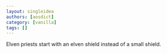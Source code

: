 ```yaml
---
layout: singleidea
authors: [aosdict]
category: [vanilla]
tags: []
---
```

Elven priests start with an elven shield instead of a small shield.
